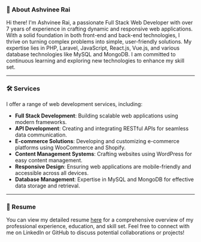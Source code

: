 ### **👤 About Ashvinee Rai**

Hi there! I'm Ashvinee Rai, a passionate Full Stack Web Developer with over 7 years of experience in crafting dynamic and responsive web applications. With a solid foundation in both front-end and back-end technologies, I thrive on turning complex problems into simple, user-friendly solutions. My expertise lies in PHP, Laravel, JavaScript, React.js, Vue.js, and various database technologies like MySQL and MongoDB. I am committed to continuous learning and exploring new technologies to enhance my skill set.

---

### **🛠️ Services**

I offer a range of web development services, including:

- **Full Stack Development**: Building scalable web applications using modern frameworks.
- **API Development**: Creating and integrating RESTful APIs for seamless data communication.
- **E-commerce Solutions**: Developing and customizing e-commerce platforms using WooCommerce and Shopify.
- **Content Management Systems**: Crafting websites using WordPress for easy content management.
- **Responsive Design**: Ensuring web applications are mobile-friendly and accessible across all devices.
- **Database Management**: Expertise in MySQL and MongoDB for effective data storage and retrieval.

---

### **📄 Resume**

You can view my detailed resume [here](https://ashvinee.blogspot.com/) for a comprehensive overview of my professional experience, education, and skill set. Feel free to connect with me on LinkedIn or GitHub to discuss potential collaborations or projects!




<!--
## Hi there 👋

**eashvinee/eashvinee** is a ✨ _special_ ✨ repository because its `README.md` (this file) appears on your GitHub profile.

Here are some ideas to get you started:

- 🔭 I’m currently working on ...
- 🌱 I’m currently learning ...
- 👯 I’m looking to collaborate on ...
- 🤔 I’m looking for help with ...
- 💬 Ask me about ...
- 📫 How to reach me: ...
- 😄 Pronouns: ...
- ⚡ Fun fact: ...
-->
